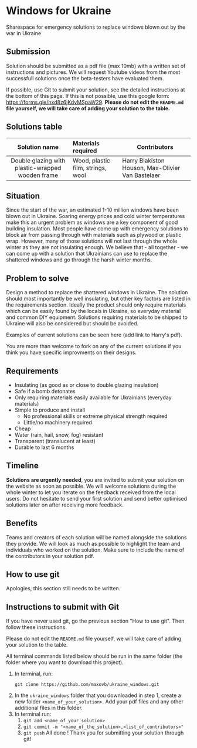 # Windows for Ukraine

Sharespace for emergency solutions to replace windows blown out by the war in Ukraine

## Submission
Solution should be submitted as a pdf file (max 10mb) with a written set of instructions and pictures. We will request Youtube videos from the most successfull solutions once the beta-testers have evaluated them.

If possible, use Git to submit your solution, see the detailed instructions at the bottom of this page. If this is not possible, use this google form: https://forms.gle/hxd8z6jKdvMSpaW29. **Please do not edit the `README.md` file yourself, we will take care of adding your solution to the table.**


## Solutions table

| Solution name                                    | Materials required                | Contributors                                      |
|:------------------------------------------------:| :-------------------------------- | ------------------------------------------------- |
| Double glazing with plastic-wrapped wooden frame | Wood, plastic film, strings, wool | Harry Blakiston Houson, Max-Olivier Van Bastelaer |

## Situation
Since the start of the war, an estimated 1-10 million windows have been blown out in Ukraine. Soaring energy prices and cold winter temperatures make this an urgent problem as windows are a key component of good building insulation. Most people have come up with emergency solutions to block air from passing through with materials such as plywood or plastic wrap. However, many of those solutions will not last through the whole winter as they are not insulating enough. We believe that - all together - we can come up with a solution that Ukrainians can use to replace the shattered windows and go through the harsh winter months.

## Problem to solve
Design a method to replace the shattered windows in Ukraine. The solution should most importantly be well insulating, but other key factors are listed in the requirements section. Ideally the product should only require materials which can be easily found by the locals in Ukraine, so everyday material and common DIY equipment. Solutions requiring materials to be shipped to Ukraine will also be considered but should be avoided. 

Examples of current solutions can be seen here (add link to Harry's pdf).

You are more than welcome to fork on any of the current solutions if you think you have specific improvments on their designs.

## Requirements

- Insulating (as good as or close to double glazing insulation)
- Safe if a bomb detonates
- Only requiring materials easily available for Ukrainians (everyday materials)
- Simple to produce and install
  - No professional skills or extreme physical strength required 
  - Little/no machinery required
- Cheap
- Water (rain, hail, snow, fog) resistant
- Transparent (translucent at least)
- Durable to last 6 months

## Timeline 
**Solutions are urgently needed**, you are invited to submit your solution on the website as soon as possible. We will welcome solutions during the whole winter to let you iterate on the feedback received from the local users. Do not hesitate to send your first solution and send better optimised solutions later on after receiving more feedback.

## Benefits
Teams and creators of each solution will be named alongside the solutions they provide. We will look as much as possible to highlight the team and individuals who worked on the solution. Make sure to include the name of the contributors in your solution pdf.

## How to use git
Apologies, this section still needs to be written.

## Instructions to submit with Git

If you have never used git, go the previous section "How to use git". Then follow these instructions. 

Please do not edit the `README.md` file yourself, we will take care of adding your solution to the table.

All terminal commands listed below should be run in the same folder (the folder where you want to download this project).
1. In terminal, run:
   ```
   git clone https://github.com/maxovb/ukraine_windows.git
   ``` 
2. In the `ukraine_windows` folder that you downloaded in step 1, create a new folder `<name_of_your_solution>`. Add your pdf files and any other additional files in this folder.
3. In terminal run:
   1. ```git add <name_of_your_solution>```
   2. ```git commit -m "<name_of_the_solution>,<list_of_contributors>"```
   3. ```git push```
All done ! Thank you for submitting your solution through git!
